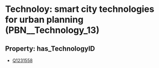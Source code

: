 # Technoloy: __smart city technologies for urban planning__ (PBN__Technology_13)

## Property: has_TechnologyID

* [Q1231558](Q1231558)

